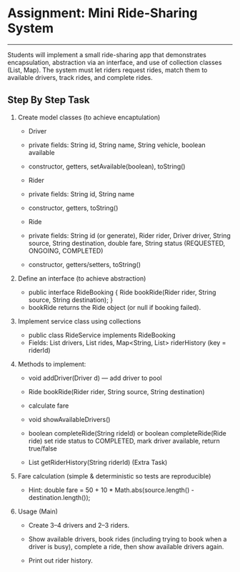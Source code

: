 # Assignment: Mini Ride-Sharing System
--------------------------------------------------------
Students will implement a small ride-sharing app that demonstrates encapsulation, abstraction via an interface, and use of collection classes (List, Map). The system must let riders request rides, match them to available drivers, track rides, and complete rides.

## Step By Step Task 

1. Create model classes (to achieve encaptulation)
    - Driver
    - private fields: String id, String name, String vehicle, boolean available
    - constructor, getters, setAvailable(boolean), toString()

    - Rider
    - private fields: String id, String name
    - constructor, getters, toString()

    - Ride
    - private fields: String id (or generate), Rider rider, Driver driver, String source, String destination, double fare, String status (REQUESTED, ONGOING, COMPLETED)
    - constructor, getters/setters, toString()

2. Define an interface (to achieve abstraction)

    - public interface RideBooking { Ride bookRide(Rider rider, String source, String destination); }
    - bookRide returns the Ride object (or null if booking failed).

3. Implement service class using collections

    - public class RideService implements RideBooking
    - Fields: List<Driver> drivers, List<Ride> rides, Map<String, List<Ride>> riderHistory (key = riderId)

4. Methods to implement:

    - void addDriver(Driver d) — add driver to pool
    - Ride bookRide(Rider rider, String source, String destination)
    - calculate fare
    - void showAvailableDrivers()
    - boolean completeRide(String rideId) or boolean completeRide(Ride ride) set ride status to COMPLETED, mark driver available, return true/false
    
    - List<Ride> getRiderHistory(String riderId)  (Extra Task)

5. Fare calculation (simple & deterministic so tests are reproducible)

    - Hint: double fare = 50 + 10 * Math.abs(source.length() - destination.length());

6. Usage (Main)

    - Create 3–4 drivers and 2–3 riders.

    - Show available drivers, book rides (including trying to book when a driver is busy), complete a ride, then show available drivers again.

    - Print out rider history.